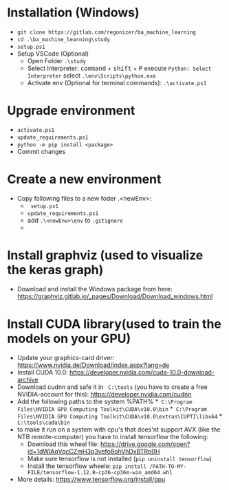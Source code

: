 # Installation (Windows)
* ``` git clone https://gitlab.com/regonizer/ba_machine_learning ```
* ``` cd .\ba_machine_learning\study ```
* ``` setup.ps1 ```
* Setup VSCode (Optional)
  * Open Folder ``` .\study ```
  * Select Interpreter: 
    <kbd>command</kbd> + <kbd>shift</kbd> + <kbd>P</kbd>
    execute ``` Python: Select Interpreter ``` 
    select ``` .\env\Scripts\python.exe ```
  * Activate env (Optional for terminal commands): 
    ``` .\activate.ps1 ```

# Upgrade environment
* ``` activate.ps1 ```
* ``` update_requirements.ps1 ```
* ``` python -m pip install <package> ```
* Commit changes

# Create a new environment
* Copy following files to a new foder .\<newEnv>\:
  * ``` setup.ps1```
  * ``` update_requirements.ps1 ```
  * add ```.\<newEnv>\env``` to ```.gitignore ```
  * 
# Install graphviz (used to visualize the keras graph)
* Download and install the Windows package from here:
    https://graphviz.gitlab.io/_pages/Download/Download_windows.html

# Install CUDA library(used to train the models on your GPU)
* Update your graphics-card driver: 
    https://www.nvidia.de/Download/index.aspx?lang=de
* Install CUDA 10.0: 
 https://developer.nvidia.com/cuda-10.0-download-archive
* Download cudnn and safe it in ``` C:\tools``` (you have to create a free NVIDIA-account for this): 
 https://developer.nvidia.com/cudnn
* Add the following paths to the system %PATH%
    *``` C:\Program Files\NVIDIA GPU Computing Toolkit\CUDA\v10.0\bin``` 
    *``` C:\Program Files\NVIDIA GPU Computing Toolkit\CUDA\v10.0\extras\CUPTI\libx64``` 
    *``` C:\tools\cuda\bin``` 
* to make it run on a system with cpu's that does'nt support AVX (like the NTB remote-computer) you have to install tensorflow the following:
    * Download this wheel file: https://drive.google.com/open?id=1dWlAqVqcCZmH3q3vefo8ohVhDxBTRp0H
    * Make sure tensorflow is not installed (```pip uninstall tensorflow```)
    * Install the tensorflow wheele: ```pip install /PATH-TO-MY-FILE/tensorflow-1.12.0-cp36-cp36m-win_amd64.whl```
* More details: https://www.tensorflow.org/install/gpu